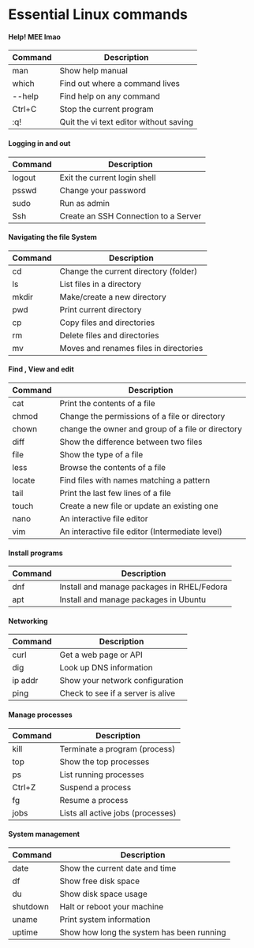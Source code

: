 # Essential Linux commands

#### Help! MEE lmao

|Command | Description |
|---------|-------------|
| man         | Show help manual             |
| which         | Find out where a command lives          |
| --help        | Find help on any command           |
| Ctrl+C        | Stop the current program           |
| :q!        | Quit the vi text editor without saving            |

#### Logging in and out


|Command | Description |
|---------|-------------|
| logout       | Exit the current login shell           |
| psswd       | Change your password          |
| sudo      | Run as admin         |
| Ssh       | Create an SSH Connection to a Server          |

#### Navigating the file System

|Command | Description |
|---------|-------------|
| cd        | Change the current directory (folder)            |
| ls         |  List files in a directory        |
| mkdir        |  Make/create a new directory       |
| pwd        |   Print current directory     |
| cp       |    	Copy files and directories        |
| rm     |      	Delete files and directories      |
| mv      |      Moves and renames files in directories     |

#### Find , View and edit

|Command | Description |
|---------|-------------|
| cat     |   Print the contents of a file         |
|    chmod     |     	Change the permissions of a file or directory  |
| chown     | change the owner and group of a file or directory |
|  diff       |  Show the difference between two files    |
|  file     |  	Show the type of a file   |
|  less     |    		Browse the contents of a file      |
|  locate |     	Find files with names matching a pattern	 	     |
|   tail   |      Print the last few lines of a file    |
| touch |     	Create a new file or update an existing one	    |
| nano      |     	An interactive file editor     |
| vim       |     	An interactive file editor (Intermediate level)     |

#### Install programs

|Command | Description |
|---------|-------------|
| dnf    |  Install and manage packages in RHEL/Fedora          |
| apt        |  	Install and manage packages in Ubuntu     |

#### Networking

|Command | Description |
|---------|-------------|
| curl    |     Get a web page or API     |
|    dig     |    	Look up DNS information   |
|       ip addr  |   	Show your network configuration      |
|   ping    |   Check to see if a server is alive  |


####  Manage processes

|Command | Description |
|---------|-------------|
|  kill    |  	Terminate a program (process)          |
|       top  |    	Show the top processes   |
|   ps      |     	List running processes    |
|   Ctrl+Z    |  	Suspend a process   |
|   fg    |    	Resume a process	      |
|  jobs |     	Lists all active jobs (processes) 	     |

#### System management

|Command | Description |
|---------|-------------|
| date    |   	Show the current date and time         |
|  df       |   Show free disk space    |
|   du      |     	Show disk space usage    |
|  shutdown     |  	Halt or reboot your machine   |
|   uname    |    	Print system information	      |
|  uptime |     Show how long the system has been running 	     |











